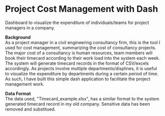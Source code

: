 # Project Cost Management with Dash
Dashboard to visualize the expenditure of individuals/teams for project managers in a company.

__Background__</br>
As a project manager in a civil engineering consultancy firm, this is the tool I used for cost management, summarizing the cost of consultancy projects. The major cost of a consultancy is human resources, team members will book their timecard according to their work load into the system each week. The system will generate timecard records in the format of CSV/excels accordingly. As projects involve multiple departments/displines, it is useful to visualize the expenditure by departments during a certain period of time. As such, I have built this simple dash application to facilitate the project management work. 

__Data Format__</br>
The data used, "Timecard_example.xlsx", has a similar format to the system generated timecard record in my old company. Sensitive data has been removed and substitued.

